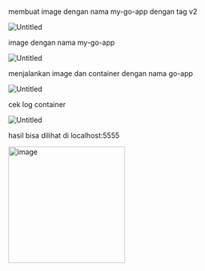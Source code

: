 membuat image dengan nama my-go-app dengan tag v2

![Untitled](https://prod-files-secure.s3.us-west-2.amazonaws.com/4232b14f-6600-4574-ba94-b76a963661b4/a66d04c4-3d45-4f4b-a55c-37d43c032b53/Untitled.png)

image dengan nama my-go-app

![Untitled](https://prod-files-secure.s3.us-west-2.amazonaws.com/4232b14f-6600-4574-ba94-b76a963661b4/d075b56a-5aec-4551-bd65-319af05bb48a/Untitled.png)

menjalankan image dan container dengan nama go-app

![Untitled](https://prod-files-secure.s3.us-west-2.amazonaws.com/4232b14f-6600-4574-ba94-b76a963661b4/84d384f0-227c-410f-9db2-2df45d725cc6/Untitled.png)

cek log container 

![Untitled](https://prod-files-secure.s3.us-west-2.amazonaws.com/4232b14f-6600-4574-ba94-b76a963661b4/90fbad1b-4764-4e1a-8123-8d0a77b159e0/Untitled.png)

hasil bisa dilihat di localhost:5555

<img width="233" alt="image" src="https://github.com/arirahmatyunast/Learning-docker/assets/48561574/6a555eb1-1b37-424e-9a9a-c9caf0593d96">

